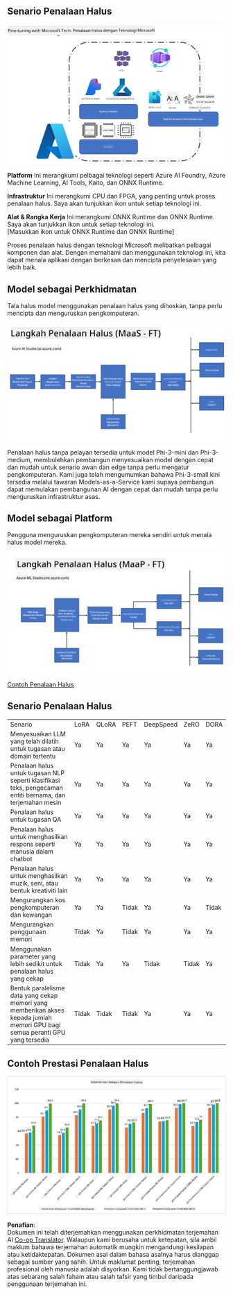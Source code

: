 <!--
CO_OP_TRANSLATOR_METADATA:
{
  "original_hash": "cb5648935f63edc17e95ce38f23adc32",
  "translation_date": "2025-07-17T08:29:04+00:00",
  "source_file": "md/03.FineTuning/FineTuning_Scenarios.md",
  "language_code": "ms"
}
-->
## Senario Penalaan Halus

![FineTuning with MS Services](../../../../translated_images/FinetuningwithMS.3d0cec8ae693e094c38c72575e63f2c9bf1cf980ab90f1388e102709f9c979e5.ms.png)

**Platform** Ini merangkumi pelbagai teknologi seperti Azure AI Foundry, Azure Machine Learning, AI Tools, Kaito, dan ONNX Runtime.

**Infrastruktur** Ini merangkumi CPU dan FPGA, yang penting untuk proses penalaan halus. Saya akan tunjukkan ikon untuk setiap teknologi ini.

**Alat & Rangka Kerja** Ini merangkumi ONNX Runtime dan ONNX Runtime. Saya akan tunjukkan ikon untuk setiap teknologi ini.  
[Masukkan ikon untuk ONNX Runtime dan ONNX Runtime]

Proses penalaan halus dengan teknologi Microsoft melibatkan pelbagai komponen dan alat. Dengan memahami dan menggunakan teknologi ini, kita dapat menala aplikasi dengan berkesan dan mencipta penyelesaian yang lebih baik.

## Model sebagai Perkhidmatan

Tala halus model menggunakan penalaan halus yang dihoskan, tanpa perlu mencipta dan menguruskan pengkomputeran.

![MaaS Fine Tuning](../../../../translated_images/MaaSfinetune.3eee4630607aff0d0a137b16ab79ec5977ece923cd1fdd89557a2655c632669d.ms.png)

Penalaan halus tanpa pelayan tersedia untuk model Phi-3-mini dan Phi-3-medium, membolehkan pembangun menyesuaikan model dengan cepat dan mudah untuk senario awan dan edge tanpa perlu mengatur pengkomputeran. Kami juga telah mengumumkan bahawa Phi-3-small kini tersedia melalui tawaran Models-as-a-Service kami supaya pembangun dapat memulakan pembangunan AI dengan cepat dan mudah tanpa perlu menguruskan infrastruktur asas.

## Model sebagai Platform

Pengguna menguruskan pengkomputeran mereka sendiri untuk menala halus model mereka.

![Maap Fine Tuning](../../../../translated_images/MaaPFinetune.fd3829c1122f5d1c4a6a91593ebc348548410e162acda34f18034384e3b3816a.ms.png)

[Contoh Penalaan Halus](https://github.com/Azure/azureml-examples/blob/main/sdk/python/foundation-models/system/finetune/chat-completion/chat-completion.ipynb)

## Senario Penalaan Halus

| | | | | | | |
|-|-|-|-|-|-|-|
|Senario|LoRA|QLoRA|PEFT|DeepSpeed|ZeRO|DORA|
|Menyesuaikan LLM yang telah dilatih untuk tugasan atau domain tertentu|Ya|Ya|Ya|Ya|Ya|Ya|
|Penalaan halus untuk tugasan NLP seperti klasifikasi teks, pengecaman entiti bernama, dan terjemahan mesin|Ya|Ya|Ya|Ya|Ya|Ya|
|Penalaan halus untuk tugasan QA|Ya|Ya|Ya|Ya|Ya|Ya|
|Penalaan halus untuk menghasilkan respons seperti manusia dalam chatbot|Ya|Ya|Ya|Ya|Ya|Ya|
|Penalaan halus untuk menghasilkan muzik, seni, atau bentuk kreativiti lain|Ya|Ya|Ya|Ya|Ya|Ya|
|Mengurangkan kos pengkomputeran dan kewangan|Ya|Ya|Tidak|Ya|Ya|Tidak|
|Mengurangkan penggunaan memori|Tidak|Ya|Tidak|Ya|Ya|Ya|
|Menggunakan parameter yang lebih sedikit untuk penalaan halus yang cekap|Tidak|Ya|Ya|Tidak|Tidak|Ya|
|Bentuk paralelisme data yang cekap memori yang memberikan akses kepada jumlah memori GPU bagi semua peranti GPU yang tersedia|Tidak|Tidak|Tidak|Ya|Ya|Ya|

## Contoh Prestasi Penalaan Halus

![Finetuning Performance](../../../../translated_images/Finetuningexamples.a9a41214f8f5afc186adb16a413b1c17e2f43a89933ba95feb5aee84b0b24add.ms.png)

**Penafian**:  
Dokumen ini telah diterjemahkan menggunakan perkhidmatan terjemahan AI [Co-op Translator](https://github.com/Azure/co-op-translator). Walaupun kami berusaha untuk ketepatan, sila ambil maklum bahawa terjemahan automatik mungkin mengandungi kesilapan atau ketidaktepatan. Dokumen asal dalam bahasa asalnya harus dianggap sebagai sumber yang sahih. Untuk maklumat penting, terjemahan profesional oleh manusia adalah disyorkan. Kami tidak bertanggungjawab atas sebarang salah faham atau salah tafsir yang timbul daripada penggunaan terjemahan ini.